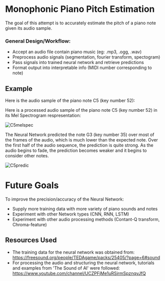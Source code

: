 # Monophonic Piano Pitch Estimation #

The goal of this attempt is to accurately estimate the pitch of a piano note given its audio sample.

### General Design/Workflow: ###
- Accept an audio file contain piano music (eg: .mp3, .ogg, .wav)
- Preprocess audio signals (segmentation, fourier transform, spectogram)
- Pass signals into trained neural network and retrieve predictions
- Format output into interpretable info (MIDI number corresponding to note)

## Example ##
Here is the audio sample of the piano note C5 (key number 52):

Here is a processed audio sample of the piano note C5 (key number 52) in its Mel Spectrogram respresentation:

![C5melspec](https://user-images.githubusercontent.com/59456593/131265878-b96be13a-81bc-47e7-93e6-45849279a09c.png)

The Neural Network predicted the note G3 (key number 35) over most of the frames of the audio, which is much lower than the expected note. Over the first half of the audio sequence, the prediction is quite strong. As the audio begins to fade, the prediction becomes weaker and it begins to consider other notes.

![C5predic](https://user-images.githubusercontent.com/59456593/131266038-5df316af-b71c-402b-ac0e-f6c11aaec19b.png)

# Future Goals #
To improve the precision/accuracy of the Neural Network:
- Supply more training data with more variety of piano sounds and notes
- Experiment with other Network types (CNN, RNN, LSTM)
- Experiment with other audio processing methods (Contant-Q transform, Chroma-feature)


## Resources Used ##
- The training data for the neural network was obtained from: https://freesound.org/people/TEDAgame/packs/25405/?page=6#sound
- For processing the audio and structuring the neural network, tutorials and examples from 'The Sound of AI' were followed: https://www.youtube.com/channel/UCZPFjMe1uRSirmSpznqvJfQ
